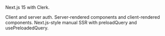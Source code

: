Next.js 15 with Clerk.

Client and server auth. Server-rendered components and client-rendered
components. Next.js-style manual SSR with preloadQuery and usePreloadedQuery.
